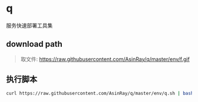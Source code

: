 # q

服务快速部署工具集

## download path

> 取文件: https://raw.githubusercontent.com/AsinRay/q/master/env/f.gif

## 执行脚本

```sh
curl https://raw.githubusercontent.com/AsinRay/q/master/env/q.sh | bash
```

